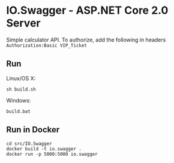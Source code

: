 # IO.Swagger - ASP.NET Core 2.0 Server

Simple calculator API. To authorize, add the following in headers `Authorization:Basic VIP_Ticket`

## Run

Linux/OS X:

```
sh build.sh
```

Windows:

```
build.bat
```

## Run in Docker

```
cd src/IO.Swagger
docker build -t io.swagger .
docker run -p 5000:5000 io.swagger
```
